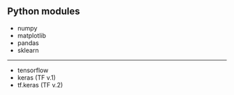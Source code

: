 ## Python modules
- numpy
- matplotlib
- pandas
- sklearn
---
- tensorflow
- keras (TF v.1)
- tf.keras (TF v.2)

